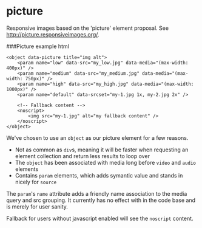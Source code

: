 picture
=======

Responsive images based on the 'picture' element proposal. See http://picture.responsiveimages.org/.

###Picture example html
```
<object data-picture title="img alt">
    <param name="low" data-src="my_low.jpg" data-media="(max-width: 400px)" />
    <param name="medium" data-src="my_medium.jpg" data-media="(max-width: 750px)" />
    <param name="high" data-src="my_high.jpg" data-media="(max-width: 1000px)" />
    <param name="default" data-srcset="my-1.jpg 1x, my-2.jpg 2x" />
    
    <!-- Fallback content -->
    <noscript>
        <img src="my-1.jpg" alt="my fallback content" />
    </noscript>
</object>
```

We've chosen to use an ```object``` as our picture element for a few reasons.
* Not as common as ```div```s, meaning it will be faster when requesting an element collection and return less results to loop over
* The ```object``` has been associated with media long before ```video``` and ```audio``` elements
* Contains ```param``` elements, which adds symantic value and stands in nicely for ```source```

The ```param```'s ```name``` attribute adds a friendly name association to the media query and src grouping. It currently has no effect with in the code base and is merely for user sanity.

Fallback for users without javascript enabled will see the ```noscript``` content.
